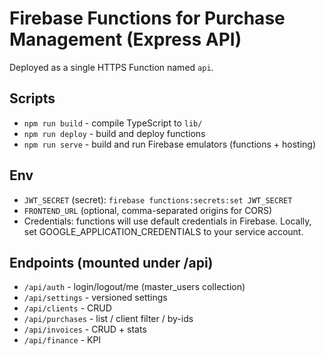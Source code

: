 # Firebase Functions for Purchase Management (Express API)

Deployed as a single HTTPS Function named `api`.

## Scripts
- `npm run build` - compile TypeScript to `lib/`
- `npm run deploy` - build and deploy functions
- `npm run serve` - build and run Firebase emulators (functions + hosting)

## Env
- `JWT_SECRET` (secret): `firebase functions:secrets:set JWT_SECRET`
- `FRONTEND_URL` (optional, comma-separated origins for CORS)
- Credentials: functions will use default credentials in Firebase. Locally, set GOOGLE_APPLICATION_CREDENTIALS to your service account.

## Endpoints (mounted under /api)
- `/api/auth` - login/logout/me (master_users collection)
- `/api/settings` - versioned settings
- `/api/clients` - CRUD
- `/api/purchases` - list / client filter / by-ids
- `/api/invoices` - CRUD + stats
- `/api/finance` - KPI
